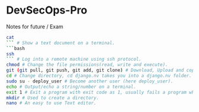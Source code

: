# DevSecOps-Pro
Notes for future / Exam
```bash
cat
``` # Show a text document on a terminal.
```bash
ssh
``` # Log into a remote machine using ssh protocol.
chmod # Change the file permissions(read, write and execute).
git (git pull, git push, git add, git clone) # Download, Upload and copy a git repository.
cd # Change directory, cd django.nv takes you into a django.nv folder.
sudo su - deploy_user # Become another user (here deploy_user).
echo # Output/echo a string/number on a terminal.
exit 1 # Exit a program with exit code as 1, usually fails a program when used.
mkdir # Used to create a directory.
nano # An easy to use Text editor.
